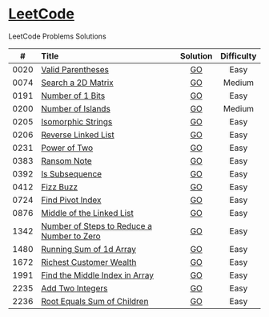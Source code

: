 # [LeetCode](https://github.com/sdimon13/leetCode)

LeetCode Problems Solutions

|  #   | Title                                                                                                                   |                          Solution                           | Difficulty |
|:----:|:------------------------------------------------------------------------------------------------------------------------|:-----------------------------------------------------------:|:----------:|
| 0020 | [Valid Parentheses](https://leetcode.com/problems/valid-parentheses/)                                                   |             [GO](algorithms/valid-parentheses)              |    Easy    |
| 0074 | [Search a 2D Matrix](https://leetcode.com/problems/search-a-2d-matrix/)                                                 |             [GO](algorithms/search-a-2d-matrix)             |   Medium   |
| 0191 | [Number of 1 Bits](https://leetcode.com/problems/number-of-1-bits/)                                                     |              [GO](algorithms/number-of-1-bits)              |    Easy    |
| 0200 | [Number of Islands](https://leetcode.com/problems/number-of-islands/)                                                   |             [GO](algorithms/number-of-islands)              |   Medium   |
| 0205 | [Isomorphic Strings](https://leetcode.com/problems/isomorphic-strings/)                                                 |             [GO](algorithms/isomorphic-strings)             |    Easy    |
| 0206 | [Reverse Linked List](https://leetcode.com/problems/reverse-linked-list/)                                               |            [GO](algorithms/reverse-linked-list)             |    Easy    |
| 0231 | [Power of Two](https://leetcode.com/problems/power-of-two/)                                                             |                [GO](algorithms/power-of-two)                |    Easy    |
| 0383 | [Ransom Note](https://leetcode.com/problems/ransom-note/)                                                               |                [GO](algorithms/ransom-note)                 |    Easy    |
| 0392 | [Is Subsequence](https://leetcode.com/problems/is-subsequence/)                                                         |               [GO](algorithms/is-subsequence)               |    Easy    |
| 0412 | [Fizz Buzz](https://leetcode.com/problems/fizz-buzz/)                                                                   |                 [GO](algorithms/fizz-buzz)                  |    Easy    |
| 0724 | [Find Pivot Index](https://leetcode.com/problems/find-pivot-index/)                                                     |              [GO](algorithms/find-pivot-index)              |    Easy    |
| 0876 | [Middle of the Linked List](https://leetcode.com/problems/middle-of-the-linked-list/)                                   |         [GO](algorithms/middle-of-the-linked-list)          |    Easy    |
| 1342 | [Number of Steps to Reduce a Number to Zero](https://leetcode.com/problems/number-of-steps-to-reduce-a-number-to-zero/) | [GO](algorithms/number-of-steps-to-reduce-a-number-to-zero) |    Easy    |
| 1480 | [Running Sum of 1d Array](https://leetcode.com/problems/running-sum-of-1d-array/)                                       |          [GO](algorithms/running-sum-of-1-d-array)          |    Easy    |
| 1672 | [Richest Customer Wealth](https://leetcode.com/problems/richest-customer-wealth/)                                       |          [GO](algorithms/richest-customer-wealth)           |    Easy    |
| 1991 | [Find the Middle Index in Array](https://leetcode.com/problems/find-the-middle-index-in-array/)                         |       [GO](algorithms/find-the-middle-index-in-array)       |    Easy    |
| 2235 | [Add Two Integers](https://leetcode.com/problems/add-two-integers/)                                                     |              [GO](algorithms/add-two-integers)              |    Easy    |
| 2236 | [Root Equals Sum of Children](https://leetcode.com/problems/root-equals-sum-of-children/)                               |        [GO](algorithms/root-equals-sum-of-children)         |    Easy    |